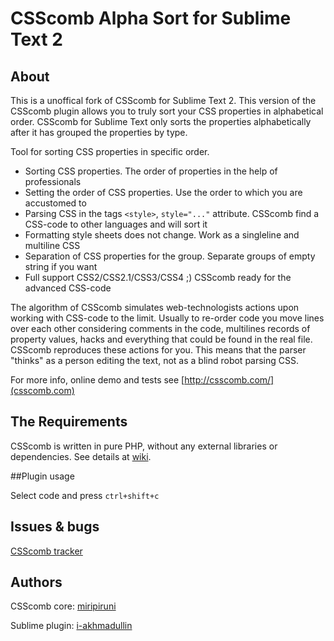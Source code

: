 # CSScomb Alpha Sort for Sublime Text 2

## About

This is a unoffical fork of CSScomb for Sublime Text 2. This version of the
CSScomb plugin allows you to truly sort your CSS properties in alphabetical
order. CSScomb for Sublime Text only sorts the properties alphabetically after
it has grouped the properties by type.

Tool for sorting CSS properties in specific order.

* Sorting CSS properties. The order of properties in the help of professionals
* Setting the order of CSS properties. Use the order to which you are accustomed to
* Parsing CSS in the tags ```<style>```, ```style="..."``` attribute. CSScomb find a CSS-code to other languages and will sort it
* Formatting style sheets does not change. Work as a singleline and multiline CSS
* Separation of CSS properties for the group. Separate groups of empty string if you want
* Full support CSS2/CSS2.1/CSS3/CSS4 ;) CSScomb ready for the advanced CSS-code

The algorithm of CSScomb simulates web-technologists actions upon working with
CSS-code to the limit. Usually to re-order code you move lines over each other
considering comments in the code, multilines records of property values, hacks
and everything that could be found in the real file. CSScomb reproduces these
actions for you. This means that the parser "thinks" as a person editing the
text, not as a blind robot parsing CSS.

For more info, online demo and tests see [http://csscomb.com/](csscomb.com)


## The Requirements

CSScomb is written in pure PHP, without any external libraries or dependencies.
See details at [wiki](https://github.com/miripiruni/CSScomb/wiki/Requirements).


##Plugin usage

Select code and press ```ctrl+shift+c```


## Issues & bugs

[CSScomb tracker](https://github.com/miripiruni/CSSComb/issues)


## Authors

CSScomb core: [miripiruni](mailto:mail@csscomb.ru)

Sublime plugin: [i-akhmadullin](https://github.com/i-akhmadullin)

